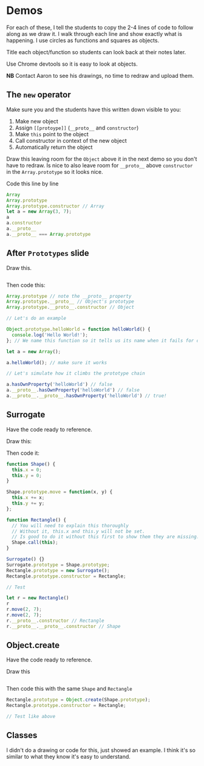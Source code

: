 # Demos

For each of these, I tell the students to copy the 2-4 lines of code to follow
along as we draw it. I walk through each line and show exactly what is
happening. I use circles as functions and squares as objects.

Title each object/function so students can look back at their notes later.

Use Chrome devtools so it is easy to look at objects.

**NB** Contact Aaron to see his drawings, no time to redraw and upload them.

## The `new` operator

Make sure you and the students have this written down visible to you:

1. Make new object
2. Assign `[[protoype]]` (`__proto__` and `constructor`)
3. Make `this` point to the object
4. Call constructor in context of the new object
5. Automatically return the object

Draw this leaving room for the `Object` above it in the next demo so you don't
have to redraw. Is nice to also leave room for `__proto__` above `constructor`
in the `Array.prototype` so it looks nice.

Code this line by line

```js
Array
Array.prototype
Array.prototype.constructor // Array
let a = new Array(3, 7);
a
a.constructor
a.__proto__
a.__proto__ === Array.prototype
```

## After `Prototypes` slide

Draw this.

![]()

Then code this:

```js
Array.prototype // note the __proto__ property
Array.prototype.__proto__ // Object's prototype
Array.prototype.__proto__.constructor // Object

// Let's do an example

Object.prototype.helloWorld = function helloWorld() { 
  console.log('Hello World!');
}; // We name this function so it tells us its name when it fails for debugging

let a = new Array();

a.helloWorld(); // make sure it works

// Let's simulate how it climbs the prototype chain

a.hasOwnProperty('helloWorld') // false
a.__proto__.hasOwnProperty('helloWorld') // false 
a.__proto__.__proto__.hasOwnProperty('helloWorld') // true!
```

## Surrogate

Have the code ready to reference.

Draw this:
![]()

Then code it:

```js
function Shape() {
  this.x = 0;
  this.y = 0;
}

Shape.prototype.move = function(x, y) {
  this.x += x;
  this.y += y;
};

function Rectangle() {
  // You will need to explain this thoroughly
  // Without it, this.x and this.y will not be set.
  // Is good to do it without this first to show them they are missing.
  Shape.call(this);
}

Surrogate() {}
Surrogate.prototype = Shape.prototype;
Rectangle.prototype = new Surrogate();
Rectangle.prototype.constructor = Rectangle;

// Test

let r = new Rectangle()
r
r.move(2, 7);
r.move(2, 7);
r.__proto__.constructor // Rectangle
r.__proto__.__proto__.constructor // Shape
```

## Object.create

Have the code ready to reference.

Draw this

![]()

Then code this with the same `Shape` and `Rectangle`
```js
Rectangle.prototype = Object.create(Shape.prototype);
Rectangle.prototype.constructor = Rectangle;

// Test like above
```

## Classes

I didn't do a drawing or code for this, just showed an example.
I think it's so similar to what they know it's easy to understand.

